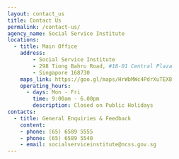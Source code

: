 ```yaml
---
layout: contact_us
title: Contact Us
permalink: /contact-us/
agency_name: Social Service Institute
locations:
  - title: Main Office
    address:
        - Social Service Institute
        - 298 Tiong Bahru Road, #18-01 Central Plaza
        - Singapore 168730
    maps_link: https://goo.gl/maps/HrWbMWc4PdrXuTEX8
    operating_hours:
      - days: Mon - Fri
        time: 9:00am - 6.00pm
        description: Closed on Public Holidays
contacts:
  - title: General Enquiries & Feedback
    content:
    - phone: (65) 6589 5555
    - phone: (65) 6589 5540
    - email: socialserviceinstitute@ncss.gov.sg
---
```

